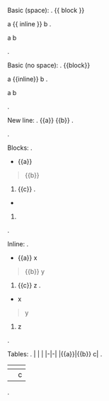 Basic (space):
.
{{ block }}

a {{ inline }} b
.
<div class="substitution" text="block" />
<p>a <span class="substitution" text="inline" /> b</p>
.

Basic (no space):
.
{{block}}

a {{inline}} b
.
<div class="substitution" text="block" />
<p>a <span class="substitution" text="inline" /> b</p>
.

New line:
.
{{a}}
{{b}}
.
<div class="substitution" text="a" />
<div class="substitution" text="b" />
.

Blocks:
.
- {{a}}

> {{b}}

1. {{c}}
.
<ul>
<li>
<div class="substitution" text="a" />
</li>
</ul>
<blockquote>
<div class="substitution" text="b" />
</blockquote>
<ol>
<li>
<div class="substitution" text="c" />
</li>
</ol>
.

Inline:
.
- {{a}} x

> {{b}} y

1. {{c}} z
.
<ul>
<li><span class="substitution" text="a" /> x</li>
</ul>
<blockquote>
<p><span class="substitution" text="b" /> y</p>
</blockquote>
<ol>
<li><span class="substitution" text="c" /> z</li>
</ol>
.

Tables:
.
| | |
|-|-|
|{{a}}|{{b}} c|
.
<table>
<thead>
<tr>
<th></th>
<th></th>
</tr>
</thead>
<tbody>
<tr>
<td><span class="substitution" text="a" /></td>
<td><span class="substitution" text="b" /> c</td>
</tr>
</tbody>
</table>
.
